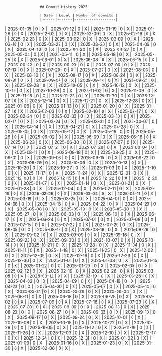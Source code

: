 
                    ## Commit History 2025

                    | Date | Level | Number of commits |
                    |------|-------|-------------------|
                
| 2025-01-05 | 0 | X |
| 2025-01-12 | 0 | X |
| 2025-01-19 | 0 | X |
| 2025-01-26 | 0 | X |
| 2025-02-02 | 0 | X |
| 2025-02-09 | 0 | X |
| 2025-02-16 | 0 | X |
| 2025-02-23 | 0 | X |
| 2025-03-02 | 0 | X |
| 2025-03-09 | 0 | X |
| 2025-03-16 | 0 | X |
| 2025-03-23 | 0 | X |
| 2025-03-30 | 0 | X |
| 2025-04-06 | 0 | X |
| 2025-04-13 | 0 | X |
| 2025-04-20 | 0 | X |
| 2025-04-27 | 0 | X |
| 2025-05-04 | 0 | X |
| 2025-05-11 | 0 | X |
| 2025-05-18 | 0 | X |
| 2025-05-25 | 0 | X |
| 2025-06-01 | 0 | X |
| 2025-06-08 | 0 | X |
| 2025-06-15 | 0 | X |
| 2025-06-22 | 0 | X |
| 2025-06-29 | 0 | X |
| 2025-07-06 | 0 | X |
| 2025-07-13 | 0 | X |
| 2025-07-20 | 0 | X |
| 2025-07-27 | 0 | X |
| 2025-08-03 | 0 | X |
| 2025-08-10 | 0 | X |
| 2025-08-17 | 0 | X |
| 2025-08-24 | 0 | X |
| 2025-08-31 | 0 | X |
| 2025-09-07 | 0 | X |
| 2025-09-14 | 0 | X |
| 2025-09-21 | 0 | X |
| 2025-09-28 | 0 | X |
| 2025-10-05 | 0 | X |
| 2025-10-12 | 0 | X |
| 2025-10-19 | 0 | X |
| 2025-10-26 | 0 | X |
| 2025-11-02 | 0 | X |
| 2025-11-09 | 0 | X |
| 2025-11-16 | 0 | X |
| 2025-11-23 | 0 | X |
| 2025-11-30 | 0 | X |
| 2025-12-07 | 0 | X |
| 2025-12-14 | 0 | X |
| 2025-12-21 | 0 | X |
| 2025-12-28 | 0 | X |
| 2025-01-06 | 0 | X |
| 2025-01-13 | 0 | X |
| 2025-01-20 | 0 | X |
| 2025-01-27 | 0 | X |
| 2025-02-03 | 0 | X |
| 2025-02-10 | 0 | X |
| 2025-02-17 | 0 | X |
| 2025-02-24 | 0 | X |
| 2025-03-03 | 0 | X |
| 2025-03-10 | 0 | X |
| 2025-03-17 | 0 | X |
| 2025-03-24 | 0 | X |
| 2025-03-31 | 0 | X |
| 2025-04-07 | 0 | X |
| 2025-04-14 | 0 | X |
| 2025-04-21 | 0 | X |
| 2025-04-28 | 0 | X |
| 2025-05-05 | 0 | X |
| 2025-05-12 | 0 | X |
| 2025-05-19 | 0 | X |
| 2025-05-26 | 0 | X |
| 2025-06-02 | 0 | X |
| 2025-06-09 | 0 | X |
| 2025-06-16 | 0 | X |
| 2025-06-23 | 0 | X |
| 2025-06-30 | 0 | X |
| 2025-07-07 | 0 | X |
| 2025-07-14 | 0 | X |
| 2025-07-21 | 0 | X |
| 2025-07-28 | 0 | X |
| 2025-08-04 | 0 | X |
| 2025-08-11 | 0 | X |
| 2025-08-18 | 0 | X |
| 2025-08-25 | 0 | X |
| 2025-09-01 | 0 | X |
| 2025-09-08 | 0 | X |
| 2025-09-15 | 0 | X |
| 2025-09-22 | 0 | X |
| 2025-09-29 | 0 | X |
| 2025-10-06 | 0 | X |
| 2025-10-13 | 0 | X |
| 2025-10-20 | 0 | X |
| 2025-10-27 | 0 | X |
| 2025-11-03 | 0 | X |
| 2025-11-10 | 0 | X |
| 2025-11-17 | 0 | X |
| 2025-11-24 | 0 | X |
| 2025-12-01 | 0 | X |
| 2025-12-08 | 0 | X |
| 2025-12-15 | 0 | X |
| 2025-12-22 | 0 | X |
| 2025-12-29 | 0 | X |
| 2025-01-07 | 0 | X |
| 2025-01-14 | 0 | X |
| 2025-01-21 | 0 | X |
| 2025-01-28 | 0 | X |
| 2025-02-04 | 0 | X |
| 2025-02-11 | 0 | X |
| 2025-02-18 | 0 | X |
| 2025-02-25 | 0 | X |
| 2025-03-04 | 0 | X |
| 2025-03-11 | 0 | X |
| 2025-03-18 | 0 | X |
| 2025-03-25 | 0 | X |
| 2025-04-01 | 0 | X |
| 2025-04-08 | 0 | X |
| 2025-04-15 | 0 | X |
| 2025-04-22 | 0 | X |
| 2025-04-29 | 0 | X |
| 2025-05-06 | 0 | X |
| 2025-05-13 | 0 | X |
| 2025-05-20 | 0 | X |
| 2025-05-27 | 0 | X |
| 2025-06-03 | 0 | X |
| 2025-06-10 | 0 | X |
| 2025-06-17 | 0 | X |
| 2025-06-24 | 0 | X |
| 2025-07-01 | 0 | X |
| 2025-07-08 | 0 | X |
| 2025-07-15 | 0 | X |
| 2025-07-22 | 0 | X |
| 2025-07-29 | 0 | X |
| 2025-08-05 | 0 | X |
| 2025-08-12 | 0 | X |
| 2025-08-19 | 0 | X |
| 2025-08-26 | 0 | X |
| 2025-09-02 | 0 | X |
| 2025-09-09 | 0 | X |
| 2025-09-16 | 0 | X |
| 2025-09-23 | 0 | X |
| 2025-09-30 | 0 | X |
| 2025-10-07 | 0 | X |
| 2025-10-14 | 0 | X |
| 2025-10-21 | 0 | X |
| 2025-10-28 | 0 | X |
| 2025-11-04 | 0 | X |
| 2025-11-11 | 0 | X |
| 2025-11-18 | 0 | X |
| 2025-11-25 | 0 | X |
| 2025-12-02 | 0 | X |
| 2025-12-09 | 0 | X |
| 2025-12-16 | 0 | X |
| 2025-12-23 | 0 | X |
| 2025-12-30 | 0 | X |
| 2025-01-01 | 0 | X |
| 2025-01-08 | 0 | X |
| 2025-01-15 | 0 | X |
| 2025-01-22 | 0 | X |
| 2025-01-29 | 0 | X |
| 2025-02-05 | 0 | X |
| 2025-02-12 | 0 | X |
| 2025-02-19 | 0 | X |
| 2025-02-26 | 0 | X |
| 2025-03-05 | 0 | X |
| 2025-03-12 | 0 | X |
| 2025-03-19 | 0 | X |
| 2025-03-26 | 0 | X |
| 2025-04-02 | 0 | X |
| 2025-04-09 | 0 | X |
| 2025-04-16 | 0 | X |
| 2025-04-23 | 0 | X |
| 2025-04-30 | 0 | X |
| 2025-05-07 | 0 | X |
| 2025-05-14 | 0 | X |
| 2025-05-21 | 0 | X |
| 2025-05-28 | 0 | X |
| 2025-06-04 | 0 | X |
| 2025-06-11 | 0 | X |
| 2025-06-18 | 0 | X |
| 2025-06-25 | 0 | X |
| 2025-07-02 | 0 | X |
| 2025-07-09 | 0 | X |
| 2025-07-16 | 0 | X |
| 2025-07-23 | 0 | X |
| 2025-07-30 | 0 | X |
| 2025-08-06 | 0 | X |
| 2025-08-13 | 0 | X |
| 2025-08-20 | 0 | X |
| 2025-08-27 | 0 | X |
| 2025-09-03 | 0 | X |
| 2025-09-10 | 0 | X |
| 2025-09-17 | 0 | X |
| 2025-09-24 | 0 | X |
| 2025-10-01 | 0 | X |
| 2025-10-08 | 0 | X |
| 2025-10-15 | 0 | X |
| 2025-10-22 | 0 | X |
| 2025-10-29 | 0 | X |
| 2025-11-05 | 0 | X |
| 2025-11-12 | 0 | X |
| 2025-11-19 | 0 | X |
| 2025-11-26 | 0 | X |
| 2025-12-03 | 0 | X |
| 2025-12-10 | 0 | X |
| 2025-12-17 | 0 | X |
| 2025-12-24 | 0 | X |
| 2025-12-31 | 0 | X |
| 2025-01-02 | 0 | X |
| 2025-01-09 | 0 | X |
| 2025-01-16 | 0 | X |
| 2025-01-23 | 0 | X |
| 2025-01-30 | 0 | X |
| 2025-02-06 | 0 | X |
